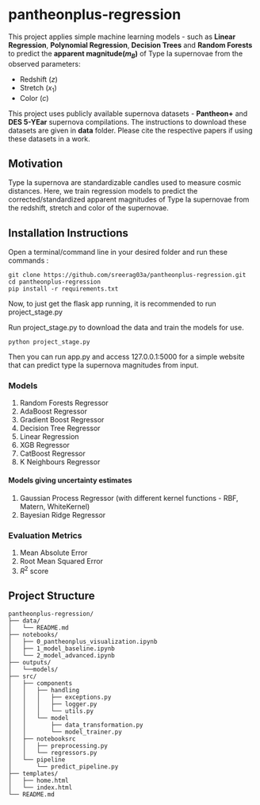 # pantheonplus-regression

This project applies simple machine learning models - such as **Linear Regression**, **Polynomial Regression**, **Decision Trees** and **Random Forests** to predict the **apparent magnitude($m_B$)** of Type Ia supernovae from the observed parameters:

- Redshift ($z$)
- Stretch ($x_1$)
- Color ($c$)

This project uses publicly available supernova datasets - **Pantheon+** and **DES 5-YEar** supernova compilations. The instructions to download these datasets are given in **data** folder. Please cite the respective papers if using these datasets in a work.

## Motivation

Type Ia supernova are standardizable candles used to measure cosmic distances. Here, we train regression models to predict the corrected/standardized apparent magnitudes of Type Ia supernovae from the redshift, stretch and color of the supernovae.

## Installation Instructions

Open a terminal/command line in your desired folder and run these commands :

```
git clone https://github.com/sreerag03a/pantheonplus-regression.git
cd pantheonplus-regression
pip install -r requirements.txt

```

Now, to just get the flask app running, it is recommended to run project_stage.py

Run project_stage.py to download the data and train the models for use.

```
python project_stage.py
```

Then you can run app.py and access 127.0.0.1:5000 for a simple website that can predict type Ia supernova magnitudes from input.

### Models

1. Random Forests Regressor
2. AdaBoost Regressor
3. Gradient Boost Regressor
4. Decision Tree Regressor
5. Linear Regression
6. XGB Regressor
7. CatBoost Regressor
8. K Neighbours Regressor

#### Models giving uncertainty estimates

1. Gaussian Process Regressor (with different kernel functions - RBF, Matern, WhiteKernel)
2. Bayesian Ridge Regressor

### Evaluation Metrics

1. Mean Absolute Error
2. Root Mean Squared Error
3. $R^2$ score

## Project Structure

```text
pantheonplus-regression/
├── data/
│   └── README.md
├── notebooks/
│   ├── 0_pantheonplus_visualization.ipynb
│   ├── 1_model_baseline.ipynb
│   └── 2_model_advanced.ipynb
├── outputs/
│   └──models/
├── src/
│   ├── components
│   │   ├── handling
│   │   │   ├── exceptions.py
│   │   │   ├── logger.py
│   │   │   └── utils.py
│   │   └── model
│   │       ├── data_transformation.py
│   │       └── model_trainer.py
│   ├── notebooksrc
│   │   ├── preprocessing.py
│   │   └── regressors.py
│   └── pipeline
│       └── predict_pipeline.py
├── templates/
│   ├── home.html
│   └── index.html
└── README.md
```
